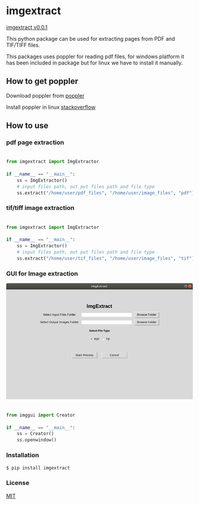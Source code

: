 # imgextract 

[imgextract v0.0.1](https://pypi.org/project/imgextract/)

This python package can be used for extracting pages from PDF and TIF/TIFF files.


This packages uses poppler for reading pdf files, for windows platform it has been included in package but for linux we have to install it manually.

## How to get poppler

Download poppler from [poppler](https://poppler.freedesktop.org/)

Install poppler in linux [stackoverflow](https://stackoverflow.com/questions/32156047/how-to-install-poppler-in-ubuntu-15-04)

## How to use

### pdf page extraction

```python

from imgextract import ImgExtractor

if __name__ == "__main__":
    ss = ImgExtractor()
    # input files path, out put files path and file type
    ss.extract("/home/user/pdf_files", "/home/user/image_files", "pdf")


```

### tif/tiff image extraction

```python

from imgextract import ImgExtractor

if __name__ == "__main__":
    ss = ImgExtractor()
    # input files path, out put files path and file type
    ss.extract("/home/user/tif_files", "/home/user/image_files", "tif")


```

### GUI for Image extraction


[![GUI for Image extraction](screenshot.png)](https://pypi.org/project/imgextract/)


```python

from imggui import Creator

if __name__ == "__main__":
    ss = Creator()
    ss.openwindow()


```

### Installation

```shell
$ pip install imgextract
```

### License

  [MIT](LICENSE)